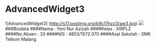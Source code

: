 # AdvancedWidget3

![AdvancedWidget3] (http://s17.postimg.org/b9c17hzz3/aw3.jpg) ![](http://s12.postimg.org/slpzhz3ct/aw3.jpg)
###Biodata
####Nama : Yeni Nur Azizah
####Kelas : XIRPL2
####No.Absen : 33
####NIS : 4853/1572.070
####Asal Sekolah : SMK Telkom Malang

